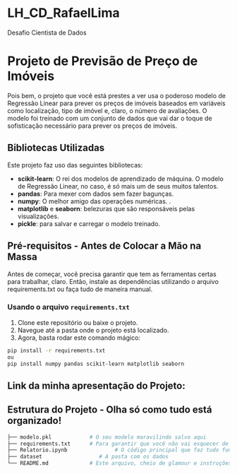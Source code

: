 # LH_CD_RafaelLima
Desafio Cientista de Dados 

# Projeto de Previsão de Preço de Imóveis

Pois bem, o projeto que você está prestes a ver usa o poderoso modelo de Regressão Linear para prever os preços de imóveis baseados em variáveis como localização, tipo de imóvel e, claro, o número de avaliações. O modelo foi treinado com um conjunto de dados que vai dar o toque de sofisticação necessário para prever os preços de imóveis. 

## Bibliotecas Utilizadas

Este projeto faz uso das seguintes bibliotecas:

- **scikit-learn**: O rei dos modelos de aprendizado de máquina. O modelo de Regressão Linear, no caso, é só mais um de seus muitos talentos.
- **pandas**: Para mexer com dados sem fazer bagunças.
- **numpy**: O melhor amigo das operações numéricas. .
- **matplotlib** e **seaborn**: belezuras que são responsáveis pelas visualizações.
- **pickle**: para salvar e carregar o modelo treinado.

## Pré-requisitos - Antes de Colocar a Mão na Massa

Antes de começar, você precisa garantir que tem as ferramentas certas para trabalhar, claro.  Então, instale as dependências utilizando o arquivo requirements.txt ou faça tudo de maneira manual. 

### Usando o arquivo `requirements.txt`

1. Clone este repositório ou baixe o projeto.
2. Navegue até a pasta onde o projeto está localizado.
3. Agora, basta rodar este comando mágico:
   
```bash
pip install -r requirements.txt
ou 
pip install numpy pandas scikit-learn matplotlib seaborn
```

## Link da minha apresentação do Projeto: 


## Estrutura do Projeto - Olha só como tudo está organizado!

```bash
├── modelo.pkl            # O seu modelo maravilindo salvo aqui
├── requirements.txt      # Para garantir que você não vai esquecer de nada 
├── Relatorio.ipynb               # O código principal que faz tudo funcionar, Onde vou explicar todo o trabalho            
├── dataset                  # A pasta com os dados 
└── README.md             # Este arquivo, cheio de glamour e instruções
